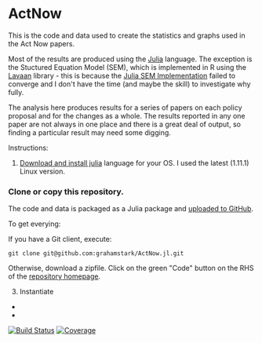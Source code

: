 # ActNow

This is the code and data used to create the statistics and graphs used in the Act Now papers.

Most of the results are produced using the [Julia](https://julialang.org/) language. The exception is the Stuctured Equation Model (SEM), which is implemented in R using the [Lavaan](https://cran.r-project.org/web/packages/lavaan/index.html) library - this is because the [Julia SEM Implementation](https://structuralequationmodels.github.io/StructuralEquationModels.jl/stable/) failed to converge and I don't have the time (and maybe the skill) to investigate why fully.

The analysis here produces results for a series of papers on each policy proposal and for the changes as a whole. The results reported in any one paper are not always in one place and there is a great deal of output, so finding a particular result may need some digging.

Instructions:

1) [Download and install julia](https://julialang.org/) language for your OS. I used the latest (1.11.1) Linux version.

### Clone or copy this repository. 

The code and data is packaged as a Julia package and [uploaded to GitHub](https://github.com:grahamstark/ActNow.jl).

To get everying:

If you have a Git client, execute:

    git clone git@github.com:grahamstark/ActNow.jl.git

Otherwise, download a zipfile. Click on the green "Code" button on the RHS of the [repository homepage](https://github.com:grahamstark/ActNow.jl). 

3) Instantiate
  - 
  -


[![Build Status](https://github.com/grahamstark/ActNow.jl/actions/workflows/CI.yml/badge.svg?branch=main)](https://github.com/grahamstark/ActNow.jl/actions/workflows/CI.yml?query=branch%3Amain)
[![Coverage](https://codecov.io/gh/grahamstark/ActNow.jl/branch/main/graph/badge.svg)](https://codecov.io/gh/grahamstark/ActNow.jl)
